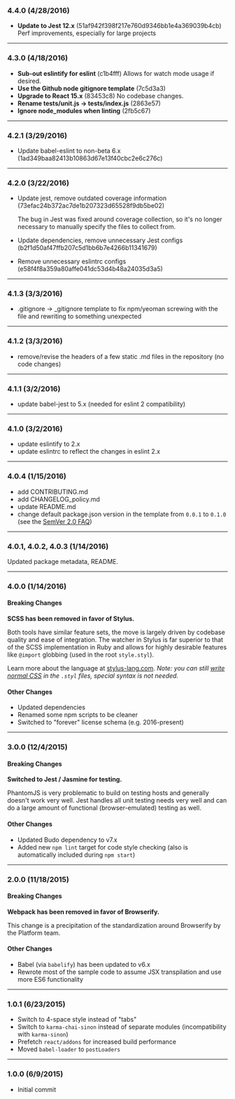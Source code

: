 ### 4.4.0 (4/28/2016)

- __Update to Jest 12.x__ (51af942f398f217e760d9346bb1e4a369039b4cb) Perf improvements, especially for large projects

---

### 4.3.0 (4/18/2016)

- __Sub-out eslintify for eslint__ (c1b4fff) Allows for watch mode usage if desired.
- __Use the Github node gitignore template__ (7c5d3a3)
- __Upgrade to React 15.x__ (83453c8) No codebase changes.
- __Rename __tests__/unit.js -> __tests__/index.js__ (2863e57)
- __Ignore node_modules when linting__ (2fb5c67)

---

### 4.2.1 (3/29/2016)

- Update babel-eslint to non-beta 6.x (1ad349baa82413b10863d67e13f40cbc2e6c276c)

---

### 4.2.0 (3/22/2016)

- Update jest, remove outdated coverage information (73efac24b372ac7de1b207323d65528f9db5be02)

  The bug in Jest was fixed around coverage collection, so it's no longer necessary to manually specify the files to collect from.

- Update dependencies, remove unnecessary Jest configs (b2f1d50af47ffb207c5d1bb6b7e4266b11341679)

- Remove unnecessary eslintrc configs (e58f4f8a359a80affe041dc53d4b48a24035d3a5)

---

### 4.1.3 (3/3/2016)

- .gitignore -> _gitignore template to fix npm/yeoman screwing with the file and rewriting to something unexpected

---

### 4.1.2 (3/3/2016)

- remove/revise the headers of a few static .md files in the repository (no code changes)

---

### 4.1.1 (3/2/2016)

- update babel-jest to 5.x (needed for eslint 2 compatibility)

---

### 4.1.0 (3/2/2016)

- update eslintify to 2.x
- update eslintrc to reflect the changes in eslint 2.x

---

### 4.0.4 (1/15/2016)

- add CONTRIBUTING.md
- add CHANGELOG_policy.md
- update README.md
- change default package.json version in the template from `0.0.1` to `0.1.0` (see the [SemVer 2.0 FAQ](http://semver.org/))

---

### 4.0.1, 4.0.2, 4.0.3 (1/14/2016)

Updated package metadata, README.

---

### 4.0.0 (1/14/2016)
#### Breaking Changes

__SCSS has been removed in favor of Stylus.__

Both tools have similar feature sets, the move is largely driven by codebase quality and ease of integration. The watcher in Stylus is far superior to that of the SCSS implementation in Ruby and allows for highly desirable features like `@import` globbing (used in the root `style.styl`).

Learn more about the language at [stylus-lang.com](http://stylus-lang.com/). _Note: you can still [write normal CSS](http://stylus-lang.com/docs/css-style.html) in the `.styl` files, special syntax is not needed._

#### Other Changes

- Updated dependencies
- Renamed some npm scripts to be cleaner
- Switched to "forever" license schema (e.g. 2016-present)

---

### 3.0.0 (12/4/2015)
#### Breaking Changes

__Switched to Jest / Jasmine for testing.__

PhantomJS is very problematic to build on testing hosts and generally doesn't work very well. Jest handles all unit testing needs very well and can do a large amount of functional (browser-emulated) testing as well.

#### Other Changes

- Updated Budo dependency to v7.x
- Added new `npm lint` target for code style checking (also is automatically included during `npm start`)

---

### 2.0.0 (11/18/2015)
#### Breaking Changes

__Webpack has been removed in favor of Browserify.__

This change is a precipitation of the standardization around Browserify by the Platform team.

#### Other Changes

- Babel (via `babelify`) has been updated to v6.x
- Rewrote most of the sample code to assume JSX transpilation and use more ES6 functionality

---

### 1.0.1 (6/23/2015)

- Switch to 4-space style instead of "tabs"
- Switch to `karma-chai-sinon` instead of separate modules (incompatibility with `karma-sinon`)
- Prefetch `react/addons` for increased build performance
- Moved `babel-loader` to `postLoaders`

---

### 1.0.0 (6/9/2015)

- Initial commit
